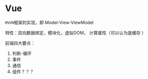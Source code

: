 # Vue

`MVVM`框架的实现，即 Model-View-ViewModel

特性：双向数据绑定，模块化，虚拟DOM， 计算属性（可以认为是缓存 ）

前端四大要点：

1. 判断-循环
2. 事件
3. 通信
4. 组件？？？